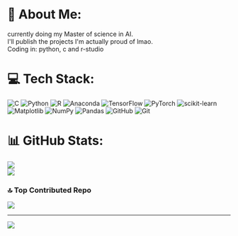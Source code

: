# 💫 About Me:
currently doing my Master of science in AI. <br>I'll publish the projects I'm actually proud of lmao. <br>Coding in: python, c and r-studio


# 💻 Tech Stack:
![C](https://img.shields.io/badge/c-%2300599C.svg?style=flat&logo=c&logoColor=white) ![Python](https://img.shields.io/badge/python-3670A0?style=flat&logo=python&logoColor=ffdd54) ![R](https://img.shields.io/badge/r-%23276DC3.svg?style=flat&logo=r&logoColor=white) ![Anaconda](https://img.shields.io/badge/Anaconda-%2344A833.svg?style=flat&logo=anaconda&logoColor=white) ![TensorFlow](https://img.shields.io/badge/TensorFlow-%23FF6F00.svg?style=flat&logo=TensorFlow&logoColor=white) ![PyTorch](https://img.shields.io/badge/PyTorch-%23EE4C2C.svg?style=flat&logo=PyTorch&logoColor=white) ![scikit-learn](https://img.shields.io/badge/scikit--learn-%23F7931E.svg?style=flat&logo=scikit-learn&logoColor=white) ![Matplotlib](https://img.shields.io/badge/Matplotlib-%23ffffff.svg?style=flat&logo=Matplotlib&logoColor=black) ![NumPy](https://img.shields.io/badge/numpy-%23013243.svg?style=flat&logo=numpy&logoColor=white) ![Pandas](https://img.shields.io/badge/pandas-%23150458.svg?style=flat&logo=pandas&logoColor=white) ![GitHub](https://img.shields.io/badge/github-%23121011.svg?style=flat&logo=github&logoColor=white) ![Git](https://img.shields.io/badge/git-%23F05033.svg?style=flat&logo=git&logoColor=white)
# 📊 GitHub Stats:
![](https://github-readme-stats.vercel.app/api?username=sjoeen&theme=shadow_green&hide_border=false&include_all_commits=true&count_private=true)<br/>
![](https://github-readme-streak-stats.herokuapp.com/?user=sjoeen&theme=shadow_green&hide_border=false)<br/>

### 🔝 Top Contributed Repo
![](https://github-contributor-stats.vercel.app/api?username=sjoeen&limit=5&theme=dark&combine_all_yearly_contributions=true)

---
[![](https://visitcount.itsvg.in/api?id=sjoeen&icon=0&color=0)](https://visitcount.itsvg.in)

<!-- Proudly created with GPRM ( https://gprm.itsvg.in ) -->
